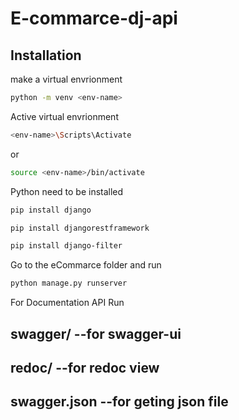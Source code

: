 # E-commarce-dj-api

## Installation

make a virtual envrionment 
```bash
python -m venv <env-name>
```
Active virtual envrionment 
```bash
<env-name>\Scripts\Activate  
```
or
```bash
source <env-name>/bin/activate
```

Python need to be installed

```bash
pip install django
```
```bash
pip install djangorestframework
```
```bash
pip install django-filter
```
Go to the eCommarce folder and run

```bash
python manage.py runserver
```

For Documentation API Run

## swagger/ --for swagger-ui
## redoc/ --for redoc view
## swagger.json --for geting json file
